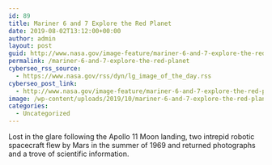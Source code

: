 ```yaml
---
id: 89
title: Mariner 6 and 7 Explore the Red Planet
date: 2019-08-02T13:12:00+00:00
author: admin
layout: post
guid: http://www.nasa.gov/image-feature/mariner-6-and-7-explore-the-red-planet
permalink: /mariner-6-and-7-explore-the-red-planet
cyberseo_rss_source:
  - https://www.nasa.gov/rss/dyn/lg_image_of_the_day.rss
cyberseo_post_link:
  - http://www.nasa.gov/image-feature/mariner-6-and-7-explore-the-red-planet
image: /wp-content/uploads/2019/10/mariner-6-and-7-explore-the-red-planet.jpg
categories:
  - Uncategorized
---
```

Lost in the glare following the Apollo 11 Moon landing, two intrepid robotic spacecraft flew by Mars in the summer of 1969 and returned photographs and a trove of scientific information.